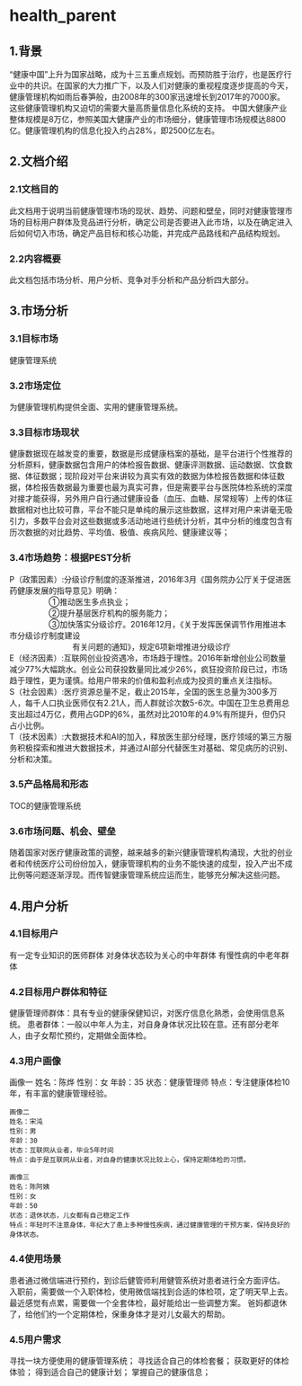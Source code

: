 # health_parent

## 1.背景
“健康中国”上升为国家战略，成为十三五重点规划。而预防胜于治疗，也是医疗行业中的共识。在国家的大力推广下，以及人们对健康的重视程度逐步提高的今天，健康管理机构如雨后春笋般，由2008年的300家迅速增长到2017年的7000家。这些健康管理机构又迫切的需要大量高质量信息化系统的支持。
中国大健康产业整体规模是8万亿，参照美国大健康产业的市场细分，健康管理市场规模达8800亿。健康管理机构的信息化投入约占28%，即2500亿左右。
## 2.文档介绍
### 2.1文档目的
此文档用于说明当前健康管理市场的现状、趋势、问题和壁垒，同时对健康管理市场的目标用户群体及竞品进行分析，确定公司是否要进入此市场，以及在确定进入后如何切入市场，确定产品目标和核心功能，并完成产品路线和产品结构规划。
### 2.2内容概要
此文档包括市场分析、用户分析、竞争对手分析和产品分析四大部分。
## 3.市场分析
### 3.1目标市场
健康管理系统
### 3.2市场定位
为健康管理机构提供全面、实用的健康管理系统。
### 3.3目标市场现状
健康数据现在越发变的重要，数据是形成健康档案的基础，是平台进行个性推荐的分析原料，健康数据包含用户的体检报告数据、健康评测数据、运动数据、饮食数据、体征数据；现阶段对平台来讲较为真实有效的数据为体检报告数据和体征数据，体检报告数据最为重要也最为真实可靠，但是需要平台与医院体检系统的深度对接才能获得，另外用户自行通过健康设备（血压、血糖、尿常规等）上传的体征数据相对也比较可靠，平台不能只是单纯的展示这些数据，这样对用户来讲毫无吸引力，多数平台会对这些数据或多活动地进行些统计分析，其中分析的维度包含有历次数据的对比趋势、平均值、极值、疾病风险、健康建议等；
### 3.4市场趋势：根据PEST分析
P（政策因素）:分级诊疗制度的逐渐推进，2016年3月《国务院办公厅关于促进医药健康发展的指导意见》明确：<br/>&emsp;&emsp;&emsp;&emsp;&emsp;①推动医生多点执业；<br/>&emsp;&emsp;&emsp;&emsp;&emsp;②提升基层医疗机构的服务能力；<br/>&emsp;&emsp;&emsp;&emsp;&emsp;③加快落实分级诊疗。2016年12月，《关于发挥医保调节作用推进本市分级诊疗制度建设<br/>&emsp;&emsp;&emsp;&emsp;&emsp;&emsp;&emsp;&emsp;有关问题的通知》，规定6项新增推进分级诊疗<br/>
E（经济因素）:互联网创业投资遇冷，市场趋于理性。2016年新增创业公司数量减少77%大幅跳水。创业公司获投数量同比减少26%，疯狂投资阶段已过，市场趋于理性，更为谨慎。给用户带来的价值和盈利点成为投资的重点关注指标。<br/>
S（社会因素）:医疗资源总量不足，截止2015年，全国的医生总量为300多万人，每千人口执业医师仅有2.21人，而人群就诊次数5-6次。中国在卫生总费用总支出超过4万亿，费用占GDP的6%，虽然对比2010年的4.9%有所提升，但仍只占小比例。<br/>
T（技术因素）:大数据技术和AI的加入，释放医生部分经理，医疗领域的第三方服务积极探索和推进大数据技术，并通过AI部分代替医生对基础、常见病历的识别、分析和决策。

### 3.5产品格局和形态
TOC的健康管理系统
### 3.6市场问题、机会、壁垒
随着国家对医疗健康政策的调整，越来越多的新兴健康管理机构涌现，大批的创业者和传统医疗公司纷纷加入，健康管理机构的业务不能快速的成型，投入产出不成比例等问题逐渐浮现。而传智健康管理系统应运而生，能够充分解决这些问题。<br/>


## 4.用户分析
### 4.1目标用户
有一定专业知识的医师群体
对身体状态较为关心的中年群体
有慢性病的中老年群体

### 4.2目标用户群体和特征
健康管理师群体：具有专业的健康保健知识，对医疗信息化熟悉，会使用信息系统。
患者群体：一般以中年人为主，对自身身体状况比较在意。还有部分老年人，由子女帮忙预约，定期做全面体检。

### 4.3用户画像
画像一
姓名：陈烨
性别：女
年龄：35
状态：健康管理师
特点：专注健康体检10年，有丰富的健康管理经验。

	画像二
	姓名：宋沌
	性别：男
	年龄：30	
	状态：互联网从业者，毕业5年时间
	特点：由于是互联网从业者，对自身的健康状况比较上心，保持定期体检的习惯。

	画像三
	姓名：陈阿姨
	性别：女
	年龄：50
	状态：退休状态，儿女都有自己稳定工作
	特点：年轻时不注意身体，年纪大了患上多种慢性疾病，通过健康管理的干预方案，保持良好的身体状态。

### 4.4使用场景
患者通过微信端进行预约，到诊后健管师利用健管系统对患者进行全方面评估。
入职前，需要做一个入职体检，使用微信端找到合适的体检项，定了明天早上去。
最近感觉有点累，需要做一个全套体检，最好能给出一些调整方案。
爸妈都退休了，给他们约一个定期体检，保重身体才是对儿女最大的帮助。
### 4.5用户需求
寻找一块方便使用的健康管理系统；
寻找适合自己的体检套餐；
获取更好的体检体验；
得到适合自己的健康计划；
掌握自己的健康信息；